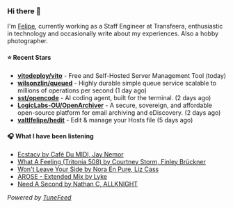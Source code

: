 ### Hi there 👋

I'm [Felipe](https://felipevm.com), currently working as a Staff Engineer at Transfeera, enthusiastic in technology and occasionally write about my experiences. Also a hobby photographer.

#### ⭐ Recent Stars
- **[vitodeploy/vito](https://github.com/vitodeploy/vito)** - Free and Self-Hosted  Server Management Tool (today)
- **[wilsonzlin/queued](https://github.com/wilsonzlin/queued)** - Highly durable simple queue service scalable to millions of operations per second (1 day ago)
- **[sst/opencode](https://github.com/sst/opencode)** - AI coding agent, built for the terminal. (2 days ago)
- **[LogicLabs-OU/OpenArchiver](https://github.com/LogicLabs-OU/OpenArchiver)** - A secure, sovereign, and affordable open-source platform for email archiving and eDiscovery. (2 days ago)
- **[valtlfelipe/hedit](https://github.com/valtlfelipe/hedit)** - Edit &amp; manage your Hosts file (5 days ago)

#### 🎧 What I have been listening
- [Ecstacy by Café Du MIDI, Jay Nemor](https://open.spotify.com/track/0rzoyvjxFth2JKHlTrbWvA)
- [What A Feeling (Tritonia 508) by Courtney Storm, Finley Brückner](https://open.spotify.com/track/5audIt9BAx7wOrbfuAbKqi)
- [Won&#39;t Leave Your Side by Nora En Pure, Liz Cass](https://open.spotify.com/track/3iBugUxbNNn2PINhJe9Ike)
- [AROSE - Extended Mix by Lyke](https://open.spotify.com/track/15TDCivmjhmQL1VER0cV8L)
- [Need A Second by Nathan C, ALLKNIGHT](https://open.spotify.com/track/4pJF7MrSiXtjthcEqB1aEJ)

_Powered by [TuneFeed](https://tunefeed.app?ref=github.com)_
